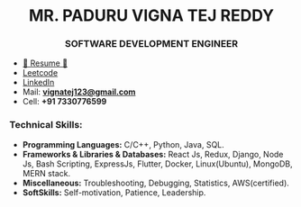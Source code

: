<h1 align="center">MR. PADURU VIGNA TEJ REDDY</h1>
<h3 align="center">SOFTWARE DEVELOPMENT ENGINEER</h3>



- <a href="https://1drv.ms/b/c/b14585ec3b7ad02d/EdRD8ykCm-NOpH5aWTZVUcEBy8wT_dUu9nMShk6W9VX_cQ?e=V6louv">📝 Resume 📝 </a>
- <a href="https://leetcode.com/u/vignatejreddy/">Leetcode</a>
- <a href="https://www.linkedin.com/in/paduru-vigna-tej-reddy/">LinkedIn</a>
- Mail: **vignatej123@gmail.com**
- Cell: **+91 7330776599**

<h3>Technical Skills: </h3>
<ul>
  <li><b>Programming Languages:</b> C/C++, Python, Java, SQL.</li>
  <li><b>Frameworks & Libraries & Databases:</b> React Js, Redux, Django, Node Js, Bash Scripting, ExpressJs, Flutter, Docker, Linux(Ubuntu), MongoDB, MERN stack.</li>
  <li><b>Miscellaneous:</b> Troubleshooting, Debugging, Statistics, AWS(certified).</li>
  <li><b>SoftSkills:</b> Self-motivation, Patience, Leadership.</li>
</ul>
